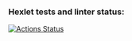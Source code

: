 ### Hexlet tests and linter status:
[![Actions Status](https://github.com/Savelyii/frontend-project-12/actions/workflows/hexlet-check.yml/badge.svg)](https://github.com/Savelyii/frontend-project-12/actions)

